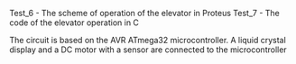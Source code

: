 Test_6 - The scheme of operation of the elevator in Proteus
Test_7 - The code of the elevator operation in C

The circuit is based on the AVR ATmega32 microcontroller. 
A liquid crystal display and a DC motor with a sensor are connected to the microcontroller
